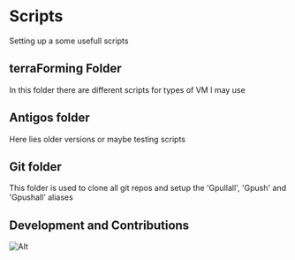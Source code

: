 # Scripts

Setting up a some usefull scripts

## terraForming Folder

In this folder there are different scripts for types of VM I may use

## Antigos folder

Here lies older versions or maybe testing scripts

## Git folder

This folder is used to clone all git repos and setup the 'Gpullall', 'Gpush' and 'Gpushall' aliases

## Development and Contributions

![Alt](https://repobeats.axiom.co/api/embed/6840a1046d869af4ed1f31cd936af3b7a7e6a192.svg "Repobeats analytics image")
